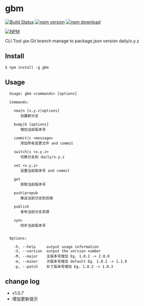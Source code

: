 gbm
===
[![Build Status](https://travis-ci.org/noyobo/gbm.svg)](https://travis-ci.org/noyobo/gbm)
[![npm version](http://img.shields.io/npm/v/gbm.svg)](https://www.npmjs.org/package/gbm)
[![npm download](http://img.shields.io/npm/dm/gbm.svg)](https://www.npmjs.org/package/gbm)

[![NPM](https://nodei.co/npm/gbm.png?downloads=true&downloadRank=true&stars=true)](https://nodei.co/npm/gbm/)

CLI Tool `gbm` Git branch manage to package.json version daily/x.y.z

## Install

```
$ npm install -g gbm
```
## Usage

```
  Usage: gbm <commands> [options]

  Commands:

    new|n [x.y.z|options]
       创建新分支
    
    bump|b [options]
       增加当前版本号
    
    commit|c <message>
       添加所有变更文件 and commit
    
    switch|s <x.y.z>
       切换分支到 daily/x.y.z
    
    set <x.y.z>
       设置当前版本号 and commit
    
    get 
       获取当前版本号
    
    push|prepub 
       推送当前分支到远端
    
    publish 
       发布当前分支资源
    
    sync 
       同步当前版本号
    

  Options:

    -h, --help     output usage information
    -V, --version  output the version number
    -M, --major    主版本号增加 Eg. 1.0.2 -> 2.0.0
    -m, --minor    次版本号增加 default Eg. 1.0.2 -> 1.1.0
    -p, --patch    补丁版本号增加 Eg. 1.0.2 -> 1.0.3
```
## change log

- v1.0.7
 - 增加更新提示
